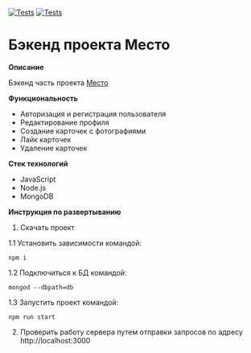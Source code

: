 [![Tests](../../actions/workflows/tests-13-sprint.yml/badge.svg)](../../actions/workflows/tests-13-sprint.yml) [![Tests](../../actions/workflows/tests-14-sprint.yml/badge.svg)](../../actions/workflows/tests-14-sprint.yml)
# Бэкенд проекта Место

**Описание**

Бэкенд часть проекта [Место](https://github.com/PolinaAndreyanova/react-mesto-auth)

**Функциональность**
* Авторизация и регистрация пользователя
* Редактирование профиля
* Создание карточек с фотографиями
* Лайк карточек
* Удаление карточек

**Стек технологий**
* JavaScript
* Node.js
* MongoDB

**Инструкция по развертыванию**
1. Скачать проект

1.1 Установить зависимости командой:
```
npm i
```
1.2 Подключиться к БД командой:
```
mongod --dbpath=db
```
1.3 Запустить проект командой:
```
npm run start
```
2. Проверить работу сервера путем отправки запросов по адресу http://localhost:3000 
